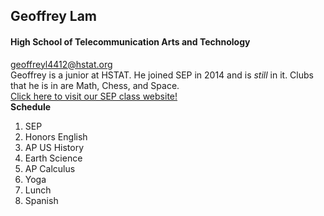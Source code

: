 ## Geoffrey Lam  
#### High School of Telecommunication Arts and Technology  
geoffreyl4412@hstat.org  
Geoffrey is a junior at HSTAT. He joined SEP in 2014 and is _still_ in it. Clubs that he is in are Math, Chess, and Space.  
[Click here to visit our SEP class website!](https://sites.google.com/a/hstat.org/11sep1617/)  
**Schedule**
1. SEP  
2. Honors English  
3. AP US History  
4. Earth Science  
5. AP Calculus  
6. Yoga  
7. Lunch  
8. Spanish  